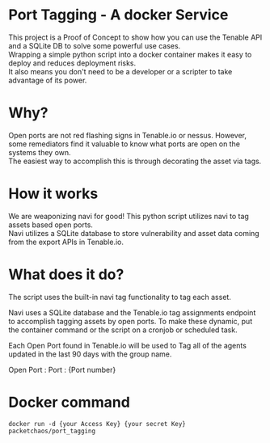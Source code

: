# Port Tagging - A docker Service

This project is a Proof of Concept to show how you can use the Tenable API and a SQLite DB to solve some powerful use cases.  
Wrapping a simple python script into a docker container makes it easy to deploy and reduces deployment risks.  
It also means you don't need to be a developer or a scripter to take advantage of its power.

# Why?

Open ports are not red flashing signs in Tenable.io or nessus.  However, some remediators find it valuable to know what ports are open on the systems they own.  
The easiest way to accomplish this is through decorating the asset via tags.

# How it works

We are weaponizing navi for good! This python script utilizes navi to tag assets based open ports.  
Navi utilizes a SQLite database to store vulnerability and asset data coming from the export APIs in Tenable.io.


# What does it do?

The script uses the built-in navi tag functionality to tag each asset.

Navi uses a SQLite database and the Tenable.io tag assignments endpoint to accomplish tagging assets by open ports.  To make these dynamic, put the container command or the script on a cronjob or scheduled task.

Each Open Port found in Tenable.io will be used to Tag all of the agents updated in the last 90 days with the group name.

Open Port : Port : {Port number}

# Docker command
    docker run -d {your Access Key} {your secret Key} packetchaos/port_tagging

